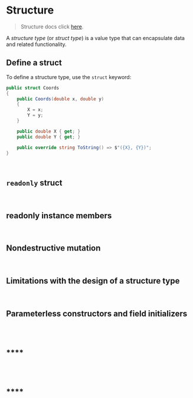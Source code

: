 # Structure
> Structure docs click [here](https://docs.microsoft.com/en-us/dotnet/csharp/language-reference/builtin-types/enum).

A  *structure type* (or *struct type*) is a value type that can encapsulate data and related functionality. 




## **Define a struct**
To define a structure type, use the `struct` keyword:

```C#
public struct Coords
{
    public Coords(double x, double y)
    {
        X = x;
        Y = y;
    }

    public double X { get; }
    public double Y { get; }

    public override string ToString() => $"({X}, {Y})";
}
```


<br />


## **`readonly` struct**


<br />



## **readonly instance members**


<br />


## **Nondestructive mutation**


<br />

## **Limitations with the design of a structure type**


<br />

## **Parameterless constructors and field initializers**



<br />


<br />

## ****


<br />


<br />

## ****


<br />